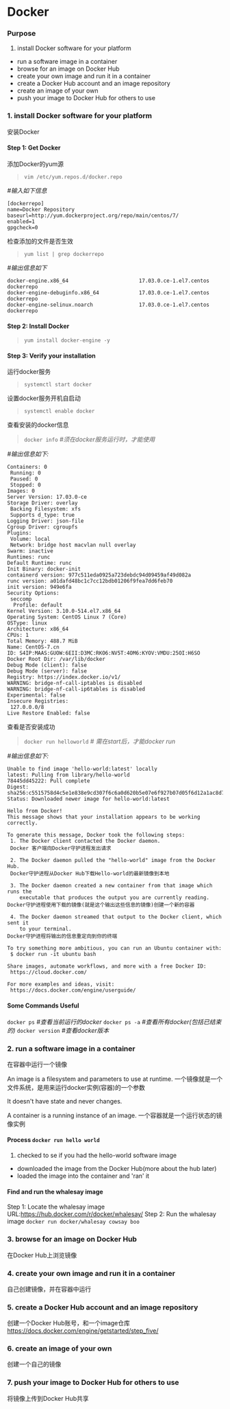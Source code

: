 # Docker

### Purpose
1. install Docker software for your platform
* run a software image in a container
* browse for an image on Docker Hub
* create your own image and run it in a container
* create a Docker Hub account and an image repository
* create an image of your own
* push your image to Docker Hub for others to use

### 1. install Docker software for your platform
安装Docker
#### Step 1: Get Docker
添加Docker的yum源
>`vim /etc/yum.repos.d/docker.repo`

*\#输入如下信息*
```
[dockerrepo]
name=Docker Repository
baseurl=http://yum.dockerproject.org/repo/main/centos/7/
enabled=1
gpgcheck=0
```

检查添加的文件是否生效
>```yum list | grep dockerrepo```

*\#输出信息如下*
```
docker-engine.x86_64                       17.03.0.ce-1.el7.centos    dockerrepo
docker-engine-debuginfo.x86_64             17.03.0.ce-1.el7.centos    dockerrepo
docker-engine-selinux.noarch               17.03.0.ce-1.el7.centos    dockerrepo
```

#### Step 2: Install Docker
>`yum install docker-engine -y`

#### Step 3: Verify your installation
运行docker服务
>`systemctl start docker`

设置docker服务开机自启动
>`systemctl enable docker`

查看安装的docker信息
>`docker info` *\#须在docker服务运行时，才能使用*

*\#输出信息如下:*
```
Containers: 0
 Running: 0
 Paused: 0
 Stopped: 0
Images: 0
Server Version: 17.03.0-ce
Storage Driver: overlay
 Backing Filesystem: xfs
 Supports d_type: true
Logging Driver: json-file
Cgroup Driver: cgroupfs
Plugins:
 Volume: local
 Network: bridge host macvlan null overlay
Swarm: inactive
Runtimes: runc
Default Runtime: runc
Init Binary: docker-init
containerd version: 977c511eda0925a723debdc94d09459af49d082a
runc version: a01dafd48bc1c7cc12bdb01206f9fea7dd6feb70
init version: 949e6fa
Security Options:
 seccomp
  Profile: default
Kernel Version: 3.10.0-514.el7.x86_64
Operating System: CentOS Linux 7 (Core)
OSType: linux
Architecture: x86_64
CPUs: 1
Total Memory: 488.7 MiB
Name: CentOS-7.cn
ID: S4IP:MAAS:GUOW:6EII:D3MC:RKO6:NV5T:4OM6:KYOV:VMDU:25OI:H6SO
Docker Root Dir: /var/lib/docker
Debug Mode (client): false
Debug Mode (server): false
Registry: https://index.docker.io/v1/
WARNING: bridge-nf-call-iptables is disabled
WARNING: bridge-nf-call-ip6tables is disabled
Experimental: false
Insecure Registries:
 127.0.0.0/8
Live Restore Enabled: false
```

查看是否安装成功
>`docker run helloworld` *\# 需在start后，才能docker run*

*\#输出信息如下:*
```
Unable to find image 'hello-world:latest' locally
latest: Pulling from library/hello-world
78445dd45222: Pull complete
Digest: sha256:c5515758d4c5e1e838e9cd307f6c6a0d620b5e07e6f927b07d05f6d12a1ac8d7
Status: Downloaded newer image for hello-world:latest

Hello from Docker!
This message shows that your installation appears to be working correctly.

To generate this message, Docker took the following steps:
 1. The Docker client contacted the Docker daemon.
 Docker 客户端向Docker守护进程发出请求

 2. The Docker daemon pulled the "hello-world" image from the Docker Hub.
 Docker守护进程从Docker Hub下载Hello-world的最新镜像到本地

 3. The Docker daemon created a new container from that image which runs the
    executable that produces the output you are currently reading.
Docker守护进程使用下载的镜像(就是这个输出这些信息的镜像)创建一个新的容器

 4. The Docker daemon streamed that output to the Docker client, which sent it
    to your terminal.
Docker守护进程将输出的信息重定向到你的终端

To try something more ambitious, you can run an Ubuntu container with:
 $ docker run -it ubuntu bash

Share images, automate workflows, and more with a free Docker ID:
 https://cloud.docker.com/

For more examples and ideas, visit:
 https://docs.docker.com/engine/userguide/
```

#### Some Commands Useful
`docker ps` *\#查看当前运行的docker*
`docker ps -a` *\#查看所有docker(包括已结束的)*
`docker version` *\#查看docker版本*

### 2. run a software image in a container
在容器中运行一个镜像

An image is a filesystem and parameters to use at runtime.
一个镜像就是一个文件系统，是用来运行docker实例(容器)的一个参数

It doesn't have state and never changes.

A container is a running instance of an image.
一个容器就是一个运行状态的镜像实例

#### Process `docker run hello world`
  1. checked to se if you had the hello-world software image
  * downloaded the image from the Docker Hub(more about the hub later)
  * loaded the image into the container and 'ran' it
#### Find and run the whalesay image
Step 1: Locate the whalesay image
URL:https://hub.docker.com/r/docker/whalesay/
Step 2: Run the whalesay image
`docker run docker/whalesay cowsay boo`

### 3. browse for an image on Docker Hub
在Docker Hub上浏览镜像

### 4. create your own image and run it in a container
自己创建镜像，并在容器中运行

### 5. create a Docker Hub account and an image repository
创建一个Docker Hub账号，和一个image仓库
https://docs.docker.com/engine/getstarted/step_five/
### 6. create an image of your own
创建一个自己的镜像

### 7. push your image to Docker Hub for others to use
将镜像上传到Docker Hub共享

